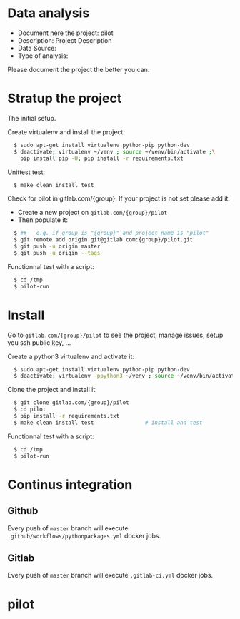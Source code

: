 # Data analysis
- Document here the project: pilot
- Description: Project Description
- Data Source:
- Type of analysis:

Please document the project the better you can.

# Stratup the project

The initial setup.

Create virtualenv and install the project:
```bash
  $ sudo apt-get install virtualenv python-pip python-dev
  $ deactivate; virtualenv ~/venv ; source ~/venv/bin/activate ;\
    pip install pip -U; pip install -r requirements.txt
```

Unittest test:
```bash
  $ make clean install test
```

Check for pilot in gitlab.com/{group}.
If your project is not set please add it:

- Create a new project on `gitlab.com/{group}/pilot`
- Then populate it:

```bash
  $ ##   e.g. if group is "{group}" and project_name is "pilot"
  $ git remote add origin git@gitlab.com:{group}/pilot.git
  $ git push -u origin master
  $ git push -u origin --tags
```

Functionnal test with a script:
```bash
  $ cd /tmp
  $ pilot-run
```
# Install
Go to `gitlab.com/{group}/pilot` to see the project, manage issues,
setup you ssh public key, ...

Create a python3 virtualenv and activate it:
```bash
  $ sudo apt-get install virtualenv python-pip python-dev
  $ deactivate; virtualenv -ppython3 ~/venv ; source ~/venv/bin/activate
```

Clone the project and install it:
```bash
  $ git clone gitlab.com/{group}/pilot
  $ cd pilot
  $ pip install -r requirements.txt
  $ make clean install test                # install and test
```
Functionnal test with a script:
```bash
  $ cd /tmp
  $ pilot-run
``` 

# Continus integration
## Github 
Every push of `master` branch will execute `.github/workflows/pythonpackages.yml` docker jobs.
## Gitlab
Every push of `master` branch will execute `.gitlab-ci.yml` docker jobs.
# pilot
